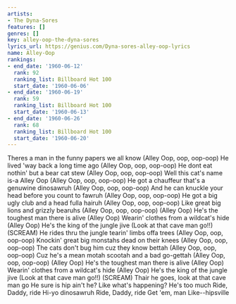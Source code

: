 ```yaml
---
artists:
- The Dyna-Sores
features: []
genres: []
key: alley-oop-the-dyna-sores
lyrics_url: https://genius.com/Dyna-sores-alley-oop-lyrics
name: Alley-Oop
rankings:
- end_date: '1960-06-12'
  rank: 92
  ranking_list: Billboard Hot 100
  start_date: '1960-06-06'
- end_date: '1960-06-19'
  rank: 59
  ranking_list: Billboard Hot 100
  start_date: '1960-06-13'
- end_date: '1960-06-26'
  rank: 68
  ranking_list: Billboard Hot 100
  start_date: '1960-06-20'
---
```

Theres a man in the funny papers we all know (Alley Oop, oop, oop-oop)
He lived 'way back a long time ago (Alley Oop, oop, oop-oop)
He dont eat nothin' but a bear cat stew (Alley Oop, oop, oop-oop)
Well this cat's name is-a Alley Oop (Alley Oop, oop, oop-oop)
He got a chauffeur that's a genuwine dinosawruh (Alley Oop, oop, oop-oop)
And he can knuckle your head before you count to fawruh (Alley Oop, oop, oop-oop)
He got a big ugly club and a head fulla hairuh (Alley Oop, oop, oop-oop)
Like great big lions and grizzly bearuhs (Alley Oop, oop, oop-oop)
(Alley Oop) He's the toughest man there is alive
(Alley Oop) Wearin' clothes from a wildcat's hide
(Alley Oop) He's the king of the jungle jive
(Look at that cave man go!!) (SCREAM)
He rides thru the jungle tearin' limbs offa trees (Alley Oop, oop, oop-oop)
Knockin' great big monstahs dead on their knees (Alley Oop, oop, oop-oop)
The cats don't bug him cuz they know bettah (Alley Oop, oop, oop-oop)
Cuz he's a mean motah scootah and a bad go-gettah (Alley Oop, oop, oop-oop)
(Alley Oop) He's the toughest man there is alive
(Alley Oop) Wearin' clothes from a wildcat's hide
(Alley Oop) He's the king of the jungle jive
(Look at that cave man go!!) (SCREAM)
Thair he goes, look at that cave man go
He sure is hip ain't he?
Like what's happening?
He's too much
Ride, Daddy, ride
Hi-yo dinosawruh
Ride, Daddy, ride
Get 'em, man
Like--hipsville

